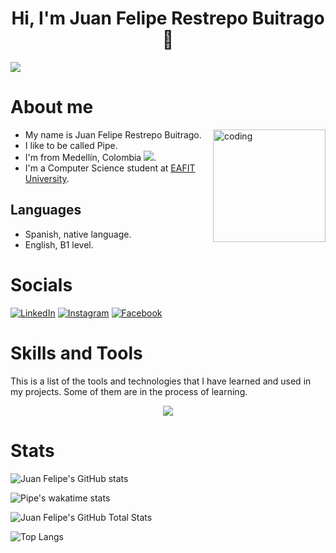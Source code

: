 <h1 align="center">Hi, I'm Juan Felipe Restrepo Buitrago 👋</h1>

[![](https://visitcount.itsvg.in/api?id=JuanFelipeRestrepoBuitrago&label=Profile%20Views&color=0&icon=5&pretty=true)](https://visitcount.itsvg.in)

# About me
<img align="right" alt="coding" width="180" src="https://camo.githubusercontent.com/5ddf73ad3a205111cf8c686f687fc216c2946a75005718c8da5b837ad9de78c9/68747470733a2f2f7468756d62732e6766796361742e636f6d2f4576696c4e657874446576696c666973682d736d616c6c2e676966"></img>
- My name is Juan Felipe Restrepo Buitrago.
- I like to be called Pipe.
- I'm from Medellín, Colombia ![](https://github.com/yammadev/flag-icons/blob/master/png/CO.png).
- I'm a Computer Science student at [EAFIT University](https://www.eafit.edu.co/ "EAFIT University Page").

## Languages
- Spanish, native language.
- English, B1 level.

# Socials

[![LinkedIn](https://img.shields.io/badge/LinkedIn-%230077B5.svg?logo=linkedin&logoColor=white)](https://www.linkedin.com/in/juan-felipe-restrepo-buitrago-915618246) 
[![Instagram](https://img.shields.io/badge/Instagram-%23E4405F.svg?logo=Instagram&logoColor=white)](https://www.instagram.com/pipe_restrepo903/)
[![Facebook](https://img.shields.io/badge/Facebook-%231877F2.svg?logo=Facebook&logoColor=white)](https://www.facebook.com/profile.php?id=100075909260924)


# Skills and Tools

This is a list of the tools and technologies that I have learned and used in my projects. Some of them are in the process of learning.

<p align="center">
  <a href="https://skillicons.dev">
    <img src="https://skillicons.dev/icons?i=git,github,linux,cpp,java,python,django,html,css,javascript,nodejs,idea,mongodb,mysql,vscode,arduino" />
  </a>
</p>

# Stats

![Juan Felipe's GitHub stats](https://github-readme-stats.vercel.app/api?username=JuanFelipeRestrepoBuitrago&show_icons=true&theme=cobalt&rank_icon=github)

![Pipe's wakatime stats](https://github-readme-stats.vercel.app/api/wakatime?username=PipeRtpo04&theme=cobalt)

![Juan Felipe's GitHub Total Stats](https://github-readme-streak-stats.herokuapp.com/?user=JuanFelipeRestrepoBuitrago&theme=cobalt&hide_border=false)

![Top Langs](https://github-readme-stats.vercel.app/api/top-langs/?username=JuanFelipeRestrepoBuitrago&theme=cobalt&langs_count=6&layout=pie)
